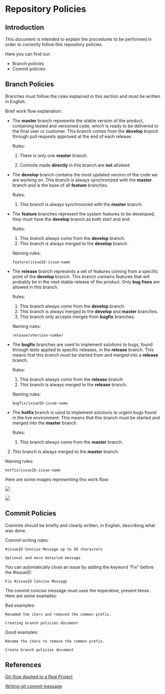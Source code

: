 # Repository Policies

## Introduction

This document is intended to explain the procedures to be performed in order to correctly follow this repository policies.

Here you can find our:

- Branch policies
- Commit policies

## Branch Policies

Branches must follow the rules explained in this section and must be written in English. 

Brief work flow explanation:

- The **master** branch represents the stable version of the product, containing tested and versioned code, which is ready to be delivered to the final user or customer. This branch comes from the **develop** branch through pull requests approved at the end of each release.

  Rules:

  1. There is only one **master** branch.

  2. Commits made **directly** in this branch are **not** allowed.

  

- The **develop** branch contains the most updated version of the code we are working on. This branch is always synchronized with the **master** branch and is the base of all **feature** branches.

  Rules:

  1. This branch is always synchronized with the **master** branch.

     

- The **feature** branches represent the system features to be developed, they must have the **develop** branch as both start and end.

  Rules:

  1. This branch always come from the **develop** branch.
  2. This branch is always merged to the **develop** branch.

  Naming rules:

  `feature/issueID-issue-name`

  

- The **release** branch represents a set of features coming from a specific point of the **develop** branch. This branch contains features that will probably be in the next stable release of the product. Only **bug fixes** are allowed in this branch.

  Rules:

  1. This branch always come from the **develop** branch.
  2. This branch is always merged to the **develop** and **master** branches.
  3. This branch only accepts merges from **bugfix** branches.

  Naming rules:

  `release/vVersion-number`

  

- The **bugfix** branches are used to implement solutions to bugs, found through tests applied to specific releases, in the **release** branch. This means that this branch must be started from and merged into a **release** branch.

  Rules:

  1. This branch always come from the **release** branch.
  2. This branch is always merged to the **release** branch.

  Naming rules:

  `bugfix/issueID-issue-name`

  

- The **hotfix** branch is used to implement solutions to urgent bugs found in the live environment. This means that this branch must be started and merged into the **master** branch. 

  Rules:

  1. This branch always come from the **master** branch.
2. This branch is always merged to the **master** branch.

  Naming rules:

  `hotfix/issueID-issue-name`

  

  Here are some images   representing this work flow:

  ![](https://fpy.cz/pub/slides/git-workshop/images/gitflow.png)

  ![](https://miro.medium.com/max/640/0*FTwKYpFGADX-5Y0O)

  ## Commit Policies
Commits should be briefly and clearly written, in English, describing what was done.

Commit writing rules:

``` 
#issueID Concise Message up to 50 characters
	
Optional and more detailed message
```

You can automatically close an issue by adding the keyword "Fix" before the #issueID:

`Fix #issueID Concise Message`

The commit concise message must uses the imperative, present tense. Here are some examples:

Bad examples:

`Renamed the iVars and removed the common prefix.`

`Creating branch policies document `

Good examples:

`Rename the iVars to remove the common prefix. `

`Create branch policies document`



## References

[Git-flow Applied to a Real Project](https://medium.com/empathyco/git-flow-applied-to-a-real-project-c08037e28f88)

[Writing git commit message](https://365git.tumblr.com/post/3308646748/writing-git-commit-messages)

